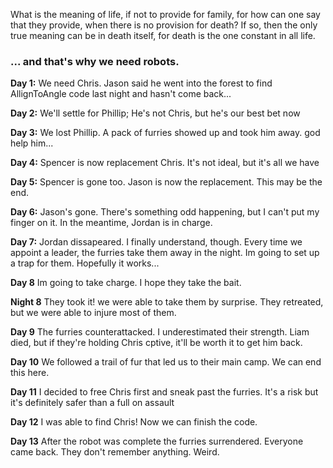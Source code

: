 What is the meaning of life, if not to provide for family, for how can one say that they provide, when there is no provision for death? If so, then the only true meaning can be in death itself, for death is the one constant in all life. 

### ... and that's why we need robots.

**Day 1:** We need Chris. Jason said he went into the forest to find AllignToAngle code last night and hasn't come back...

**Day 2:** We'll settle for Phillip; He's not Chris, but he's our best bet now

**Day 3:** We lost Phillip. A pack of furries showed up and took him away. god help him...

**Day 4:** Spencer is now replacement Chris. It's not ideal, but it's all we have

**Day 5:** Spencer is gone too. Jason is now the replacement. This may be the end.

**Day 6:**  Jason's gone. There's something odd happening, but I can't put my finger on it. In the meantime, Jordan is in charge.

**Day 7:**  Jordan dissapeared. I finally understand, though. Every time we appoint a leader, the furries take them away in the night. Im going to set up a trap for them. Hopefully it works...

**Day 8** Im going to take charge. I hope they take the bait.

**Night 8** They took it! we were able to take them by surprise. They retreated, but we were able to injure most of them.

**Day 9** The furries counterattacked. I underestimated their strength. Liam died, but if they're holding Chris cptive, it'll be worth it to get him back.

**Day 10** We followed a trail of fur that led us to their main camp. We can end this here.

**Day 11** I decided to free Chris first and sneak past the furries. It's a risk but it's definitely safer than a full on assault

**Day 12** I was able to find Chris! Now we can finish the code.

**Day 13** After the robot was complete the furries surrendered. Everyone came back. They don't remember anything. Weird.
